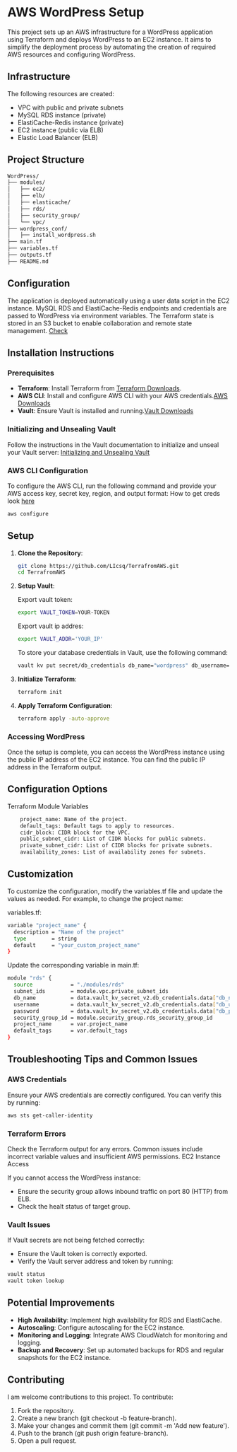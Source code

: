 # AWS WordPress Setup

This project sets up an AWS infrastructure for a WordPress application using Terraform and deploys WordPress to an EC2 instance. It aims to simplify the deployment process by automating the creation of required AWS resources and configuring WordPress.

## Infrastructure

The following resources are created:
- VPC with public and private subnets
- MySQL RDS instance (private)
- ElastiCache-Redis instance (private)
- EC2 instance (public via ELB)
- Elastic Load Balancer (ELB)

## Project Structure

```bash
WordPress/
├── modules/
│   ├── ec2/
│   ├── elb/
│   ├── elasticache/
│   ├── rds/
│   ├── security_group/
│   └── vpc/
├── wordpress_conf/
│   ├── install_wordpress.sh
├── main.tf
├── variables.tf
├── outputs.tf
├── README.md
```

## Configuration

The application is deployed automatically using a user data script in the EC2 instance. MySQL RDS and ElastiCache-Redis endpoints and credentials are passed to WordPress via environment variables. 
The Terraform state is stored in an S3 bucket to enable collaboration and remote state management. [Check](https://developer.hashicorp.com/terraform/language/settings/backends/s3)

## Installation Instructions

### Prerequisites

- **Terraform**: Install Terraform from [Terraform Downloads](https://www.terraform.io/downloads.html).
- **AWS CLI**: Install and configure AWS CLI with your AWS credentials.[AWS Downloads](https://docs.aws.amazon.com/cli/latest/userguide/getting-started-install.html)
- **Vault**: Ensure Vault is installed and running.[Vault Downloads](https://developer.hashicorp.com/vault/install)

### Initializing and Unsealing Vault

Follow the instructions in the Vault documentation to initialize and unseal your Vault server:
[Initializing and Unsealing Vault](https://developer.hashicorp.com/vault/tutorials/getting-started/getting-started-deploy)

### AWS CLI Configuration

To configure the AWS CLI, run the following command and provide your AWS access key, secret key, region, and output format:
How to get creds look [here](https://blog.purestorage.com/purely-educational/how-to-use-aws-iam-with-terraform/)

```sh
aws configure
```
    
## Setup

1. **Clone the Repository**:
    ```sh
    git clone https://github.com/LIcsq/TerrafromAWS.git
    cd TerrafromAWS
    ```

2. **Setup Vault**:
   
   Export vault token:
    ```sh
    export VAULT_TOKEN=YOUR-TOKEN
    ```
    
   Export vault ip addres:
    ```sh
    export VAULT_ADDR='YOUR_IP'
    ```
    
    To store your database credentials in Vault, use the following command:
    ```sh
    vault kv put secret/db_credentials db_name="wordpress" db_username="wordpress_user" db_password="wordpress"
    ```
    
4. **Initialize Terraform**:
    ```sh
    terraform init
    ```

5. **Apply Terraform Configuration**:
    ```sh
    terraform apply -auto-approve
    ```

### Accessing WordPress

Once the setup is complete, you can access the WordPress instance using the public IP address of the EC2 instance. You can find the public IP address in the Terraform output.

## Configuration Options

Terraform Module Variables

```sh
    project_name: Name of the project.
    default_tags: Default tags to apply to resources.
    cidr_block: CIDR block for the VPC.
    public_subnet_cidr: List of CIDR blocks for public subnets.
    private_subnet_cidr: List of CIDR blocks for private subnets.
    availability_zones: List of availability zones for subnets.
```

## Customization

To customize the configuration, modify the variables.tf file and update the values as needed. For example, to change the project name:

variables.tf:
```sh
variable "project_name" {
  description = "Name of the project"
  type        = string
  default     = "your_custom_project_name"
}
```

Update the corresponding variable in main.tf:
```sh
module "rds" {
  source            = "./modules/rds"
  subnet_ids        = module.vpc.private_subnet_ids
  db_name           = data.vault_kv_secret_v2.db_credentials.data["db_name"]
  username          = data.vault_kv_secret_v2.db_credentials.data["db_username"]
  password          = data.vault_kv_secret_v2.db_credentials.data["db_password"]
  security_group_id = module.security_group.rds_security_group_id
  project_name      = var.project_name
  default_tags      = var.default_tags
}
```

## Troubleshooting Tips and Common Issues

### AWS Credentials

Ensure your AWS credentials are correctly configured. You can verify this by running:

```sh
aws sts get-caller-identity
```

### Terraform Errors

Check the Terraform output for any errors. Common issues include incorrect variable values and insufficient AWS permissions.
EC2 Instance Access

If you cannot access the WordPress instance:

   - Ensure the security group allows inbound traffic on port 80 (HTTP) from ELB.
   - Check the healt status of target group.

### Vault Issues

If Vault secrets are not being fetched correctly:

- Ensure the Vault token is correctly exported.
- Verify the Vault server address and token by running:

```sh
vault status
vault token lookup
```


## Potential Improvements

   - **High Availability**: Implement high availability for RDS and ElastiCache.
   - **Autoscaling**: Configure autoscaling for the EC2 instance.
   - **Monitoring and Logging**: Integrate AWS CloudWatch for monitoring and logging.
   - **Backup and Recovery**: Set up automated backups for RDS and regular snapshots for the EC2 instance.
    
## Contributing

I am welcome contributions to this project. To contribute:

   1. Fork the repository.
   2. Create a new branch (git checkout -b feature-branch).
   3. Make your changes and commit them (git commit -m 'Add new feature').
   4. Push to the branch (git push origin feature-branch).
   5. Open a pull request.
